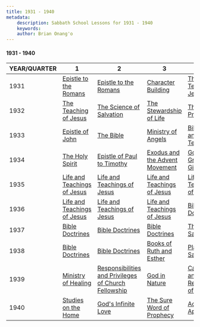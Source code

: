 ```yaml
---
title: 1931 - 1940
metadata:
    description: Sabbath School Lessons for 1931 - 1940
    keywords: 
    author: Brian Onang'o
---
```


#### 1931 - 1940

YEAR/QUARTER |   1  | 2| 3| 4
-------------|------------|---|--|---
1931 | [Epistle to the Romans](/1931-1940/1931/quarter1) | [Epistle to the Romans](/1931-1940/1931/quarter2) | [Character Building](/1931-1940/1931/quarter3) | [The Teaching of Jesus](/1931-1940/1931/quarter4) |
1932 | [The Teaching of Jesus](/1931-1940/1932/quarter1) | [The Science of Salvation](/1931-1940/1932/quarter2) | [The Stewardship of Life](/1931-1940/1932/quarter3) | [The Lord's Prayer](/1931-1940/1932/quarter4) |
1933 | [Epistle of John](/1931-1940/1933/quarter1) | [The Bible](/1931-1940/1933/quarter2) | [Ministry of Angels](/1931-1940/1933/quarter3) | [Bible Health and  Temperance](/1931-1940/1933/quarter4) |
1934 | [The Holy Spirit](/1931-1940/1934/quarter1) | [Epistle of Paul to Timothy](/1931-1940/1934/quarter2) | [ Exodus and the  Advent Movement](/1931-1940/1934/quarter3) | [God's Greatest Gifts](/1931-1940/1934/quarter4) |
1935 | [Life and Teachings of Jesus](/1931-1940/1935/quarter1) | [Life and Teachings of Jesus](/1931-1940/1935/quarter2) | [Life and Teachings of Jesus](/1931-1940/1935/quarter3) | [Life and Teachings of Jesus](/1931-1940/1935/quarter4) |
1936 | [Life and Teachings of Jesus](/1931-1940/1936/quarter1) | [Life and Teachings of Jesus](/1931-1940/1936/quarter2) | [Life and Teachings of Jesus](/1931-1940/1936/quarter3) | [Bible Doctrines](/1931-1940/1936/quarter4) |
1937 | [Bible Doctrines](/1931-1940/1937/quarter1) | [Bible Doctrines](/1931-1940/1937/quarter2) | [Bible Doctrines](/1931-1940/1937/quarter3) | [The Sanctuary](/1931-1940/1937/quarter4) |
1938 | [Bible Doctrines](/1931-1940/1938/quarter1) | [Bible Doctrines](/1931-1940/1938/quarter2) | [Books of Ruth and Esther](/1931-1940/1938/quarter3) | [Plan of Salvation](/1931-1940/1938/quarter4) |
1939 | [Ministry of Healing](/1931-1940/1939/quarter1) | [Responsibilities and Privileges of Church Fellowship](/1931-1940/1939/quarter2) | [God in Nature](/1931-1940/1939/quarter3) | [Captivity and Restoration of Israel](/1931-1940/1939/quarter4) |
1940 | [Studies on the Home](/1931-1940/1940/quarter1) | [God's Infinite Love](/1931-1940/1940/quarter2) | [The Sure Word of Prophecy](/1931-1940/1940/quarter3) | [Acts of the Apostles](/1931-1940/1940/quarter4) |
